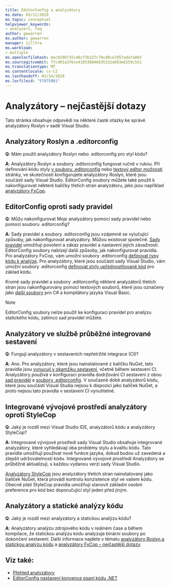 ```yaml
---
title: EditorConfig a analyzátory
ms.date: 03/11/2019
ms.topic: conceptual
helpviewer_keywords:
- analyzers, faq
author: gewarren
ms.author: gewarren
manager: jillfra
ms.workload:
- multiple
ms.openlocfilehash: bec9296f15c48cf3b327c78cd0ce7d57adafa002
ms.sourcegitcommit: f7c401a376ce410336846835332a693e6159c551
ms.translationtype: MT
ms.contentlocale: cs-CZ
ms.lasthandoff: 03/14/2019
ms.locfileid: "57875081"
---
```

# <a name="analyzers-faq"></a>Analyzátory – nejčastější dotazy

Tato stránka obsahuje odpovědi na některé časté otázky ke správě analyzátory Roslyn v sadě Visual Studio.

## <a name="roslyn-analyzers-versus-editorconfig"></a>Analyzátory Roslyn a .editorconfig

**Q**: Mám použít analyzátory Roslyn nebo .editorconfig pro styl kódu?

**A**: Analyzátory Roslyn a soubory .editorconfig fungovat ručně v rukou. Při definování kódu styly [v souboru .editorconfig](../ide/editorconfig-code-style-settings-reference.md) nebo [textový editor možnosti](../ide/code-styles-and-quick-actions.md) stránky, ve skutečnosti konfigurujete analyzátory Roslyn, které jsou součástí sady Visual Studio. EditorConfig soubory můžete také použít k nakonfigurovat některé balíčky třetích stran analyzátoru, jako jsou například [analyzátory FxCop](configure-fxcop-analyzers.md).

## <a name="editorconfig-versus-rule-sets"></a>EditorConfig oproti sady pravidel

**Q**: Můžu nakonfigurovat Moje analyzátory pomocí sady pravidel nebo pomocí souboru .editorconfig?

**A**: Sady pravidel a soubory .editorconfig jsou vzájemně se vylučující způsoby, jak nakonfigurovat analyzátory. Můžou existovat společně. [Sady pravidel](analyzer-rule-sets.md) umožňují povolení a zákaz pravidel a nastavení jejich závažnosti. EditorConfig soubory nabízejí další způsoby, jak nakonfigurovat pravidla. Pro analyzátory FxCop, vám umožní soubory .editorconfig [definovat typy kódu k analýze](fxcop-analyzer-options.md). Pro analyzátory, které jsou součástí sady Visual Studio, vám umožní soubory .editorconfig [definovat styly upřednostňované kód](../ide/editorconfig-code-style-settings-reference.md) pro základ kódu.

Kromě sady pravidel a soubory .editorconfig některé analyzátorů třetích stran jsou nakonfigurovány pomocí textových souborů, které jsou označeny jako [další soubory](../ide/build-actions.md#build-action-values) pro C# a kompilátory jazyka Visual Basic.

> [!NOTE]
> EditorConfig soubory nelze použít ke konfiguraci pravidel pro analýzu statického kódu, zatímco sad pravidel můžete.

## <a name="analyzers-in-ci-builds"></a>Analyzátory ve službě průběžné integrované sestavení

**Q**: Fungují analyzátory v sestaveních nepřetržité integrace (CI)?

**A**: Ano. Pro analyzátory, které jsou nainstalované z balíčku NuGet, tato pravidla jsou [vynucují v okamžiku sestavení](roslyn-analyzers-overview.md#build-errors), včetně během sestavení CI. Analyzátory používá v konfiguraci pravidla dodržování CI sestavení z obou [sad pravidel](analyzer-rule-sets.md) a [soubory .editorconfig](configure-fxcop-analyzers.md). V současné době analyzátorů kódu, které jsou součástí Visual Studia nejsou k dispozici jako balíček NuGet, a proto nejsou tato pravidla v sestavení CI vynutitelné.

## <a name="ide-analyzers-versus-stylecop"></a>Integrované vývojové prostředí analyzátory oproti StyleCop

**Q**: Jaký je rozdíl mezi Visual Studio IDE, analyzátorů kódu a analyzátory StyleCop?

**A**: Integrované vývojové prostředí sady Visual Studio obsahuje integrované analyzátory, které vyhledávají oba problémy stylu a kvalitu kódu. Tato pravidla umožňují používat nové funkce jazyka, dokud budou už zavedená a zlepšit udržovatelnosti kódu. Integrované vývojové prostředí Analyzátory se průběžně aktualizují, s každou vydanou verzí sady Visual Studio.

[Analyzátory StyleCop](https://github.com/DotNetAnalyzers/StyleCopAnalyzers) jsou analyzátory třetích stran nainstalovaný jako balíček NuGet, která provádí kontrolu konzistence styl ve vašem kódu. Obecně platí StyleCop pravidla umožňují stanovit základní osobní preference pro kód bez doporučující styl jeden před jiným.

## <a name="analyzers-versus-static-code-analysis"></a>Analyzátory a statické analýzy kódu

**Q**: Jaký je rozdíl mezi analyzátory a statickou analýzu kódu?

**A**: Analyzátory analýzu zdrojového kódu v reálném čase a během kompilace, že statickou analýzu kódu analyzuje binární soubory po dokončení sestavení. Další informace najdete v tématu [analyzátory Roslyn a statickou analýzu kódu](roslyn-analyzers-overview.md#roslyn-analyzers-vs-static-code-analysis) a [analyzátory FxCop – nejčastější dotazy](fxcop-analyzers-faq.md).

## <a name="see-also"></a>Viz také:

- [Přehled analyzátory](roslyn-analyzers-overview.md)
- [EditorConfig nastavení konvence psaní kódu .NET](../ide/editorconfig-code-style-settings-reference.md)